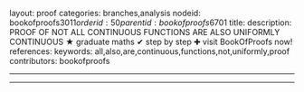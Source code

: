 layout: proof
categories: branches,analysis
nodeid: bookofproofs$3011
orderid: 50
parentid: bookofproofs$6701
title: 
description: PROOF OF NOT ALL CONTINUOUS FUNCTIONS ARE ALSO UNIFORMLY CONTINUOUS &#9733; graduate maths &#10004; step by step &#10010; visit BookOfProofs now!
references: 
keywords: all,also,are,continuous,functions,not,uniformly,proof
contributors: bookofproofs

---


---

